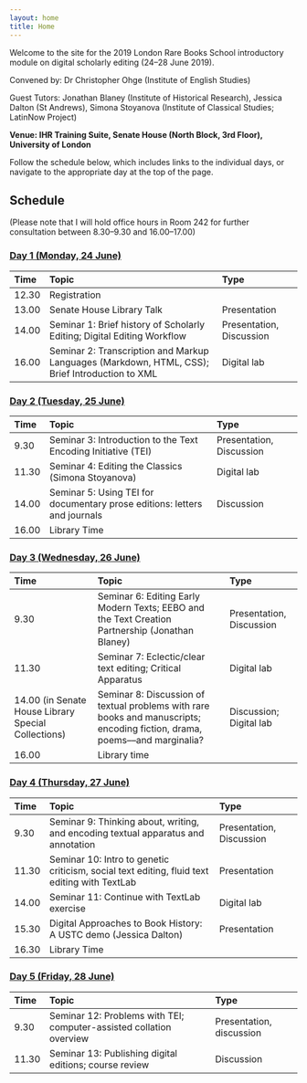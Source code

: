 ```yaml
---
layout: home
title: Home
---
```


Welcome to the site for the 2019 London Rare Books School introductory module on digital scholarly editing (24–28 June 2019).

Convened by: Dr Christopher Ohge (Institute of English Studies)

Guest Tutors: Jonathan Blaney (Institute of Historical Research), Jessica Dalton (St Andrews), Simona Stoyanova (Institute of Classical Studies; LatinNow Project)

**Venue: IHR Training Suite, Senate House (North Block, 3rd Floor), University of London**

Follow the schedule below, which includes links to the individual days, or navigate to the appropriate day at the top of the page.

## Schedule

(Please note that I will hold office hours in Room 242 for further consultation between 8.30–9.30 and 16.00–17.00)

### [Day 1 (Monday, 24 June)](/day1.md)

Time      | Topic  | Type    |
:---------| :----- | :------ |
12.30  | Registration |             
13.00  |  Senate House Library Talk | Presentation |
14.00 | Seminar 1: Brief history of Scholarly Editing; Digital Editing Workflow  | Presentation, Discussion  |
16.00 | Seminar 2: Transcription and Markup Languages (Markdown, HTML, CSS); Brief Introduction to XML | Digital lab |

### [Day 2 (Tuesday, 25 June)](/day2.md)

Time     | Topic                               | Type                    |
:--------| :---------------------------------- |:------------------------|
9.30 | Seminar 3: Introduction to the Text Encoding Initiative (TEI) | Presentation, Discussion |
11.30 | Seminar 4: Editing the Classics (Simona Stoyanova) |  Digital lab             |
14.00 | Seminar 5: Using TEI for documentary prose editions: letters and journals | Discussion |
16.00 | Library Time |

### [Day 3 (Wednesday, 26 June)](/day3.md)

Time | Topic | Type |
:----|:-----|:------|
9.30 | Seminar 6: Editing Early Modern Texts; EEBO and the Text Creation Partnership (Jonathan Blaney) | Presentation, Discussion |
11.30  | Seminar 7: Eclectic/clear text editing; Critical Apparatus | Digital lab |
14.00 (in Senate House Library Special Collections) | Seminar 8: Discussion of textual problems with rare books and manuscripts; encoding fiction, drama, poems––and marginalia? | Discussion; Digital lab |
|16.00   | Library time   |   |

### [Day 4 (Thursday, 27 June)](/day4.md)

Time | Topic | Type |
:----|:------|:-----|
9.30 | Seminar 9: Thinking about, writing, and encoding textual apparatus and annotation | Presentation, Discussion |
11.30 | Seminar 10: Intro to genetic criticism, social text editing, fluid text editing with TextLab | Presentation  |
14.00 | Seminar 11: Continue with TextLab exercise | Digital lab |
15.30  | Digital Approaches to Book History: A USTC demo (Jessica Dalton) | Presentation |
16.30 | Library Time |             |

### [Day 5 (Friday, 28 June)](/day5.md)

Time     | Topic                               | Type                    |
:--------| :---------------------------------- |:------------------------|
9.30 | Seminar 12: Problems with TEI; computer-assisted collation overview | Presentation, discussion |
11.30 | Seminar 13: Publishing digital editions; course review | Discussion |
